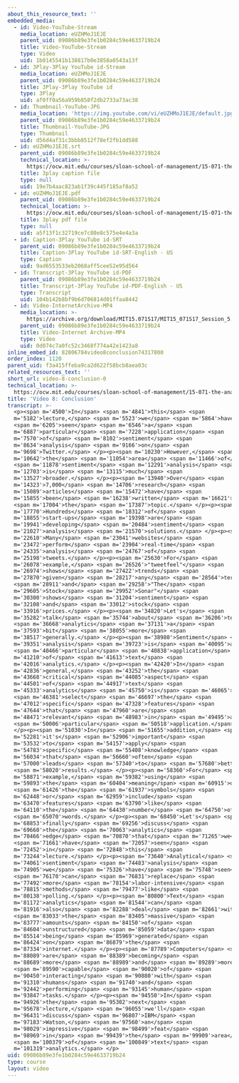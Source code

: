 ```yaml
---
about_this_resource_text: ''
embedded_media:
  - id: Video-YouTube-Stream
    media_location: eUZHMoJ1EJE
    parent_uid: 09086b89e3fe1b0284c59e4633719b24
    title: Video-YouTube-Stream
    type: Video
    uid: 1b0145541b138817b0e3858a0543a13f
  - id: 3Play-3Play YouTube id-Stream
    media_location: eUZHMoJ1EJE
    parent_uid: 09086b89e3fe1b0284c59e4633719b24
    title: 3Play-3Play YouTube id
    type: 3Play
    uid: af0ff0a56a959b858f2db2733a73ac38
  - id: Thumbnail-YouTube-JPG
    media_location: 'https://img.youtube.com/vi/eUZHMoJ1EJE/default.jpg'
    parent_uid: 09086b89e3fe1b0284c59e4633719b24
    title: Thumbnail-YouTube-JPG
    type: Thumbnail
    uid: d56d4af31c3bbb8512f78ef2fb1dd588
  - id: eUZHMoJ1EJE.srt
    parent_uid: 09086b89e3fe1b0284c59e4633719b24
    technical_location: >-
      https://ocw.mit.edu/courses/sloan-school-of-management/15-071-the-analytics-edge-spring-2017/text-analytics/turning-tweets-into-knowledge-an-introduction-to-text-analytics/video-8-conclusion/video-8-conclusion-0/eUZHMoJ1EJE.srt
    title: 3play caption file
    type: null
    uid: 19e7b4aac823ab1f39c445f185af8a52
  - id: eUZHMoJ1EJE.pdf
    parent_uid: 09086b89e3fe1b0284c59e4633719b24
    technical_location: >-
      https://ocw.mit.edu/courses/sloan-school-of-management/15-071-the-analytics-edge-spring-2017/text-analytics/turning-tweets-into-knowledge-an-introduction-to-text-analytics/video-8-conclusion/video-8-conclusion-0/eUZHMoJ1EJE.pdf
    title: 3play pdf file
    type: null
    uid: a5f13f1c32719ce7c80e8c575e4e4a3a
  - id: Caption-3Play YouTube id-SRT
    parent_uid: 09086b89e3fe1b0284c59e4633719b24
    title: Caption-3Play YouTube id-SRT-English - US
    type: Caption
    uid: 9ad6553533eb2068aff5cee52e95d564
  - id: Transcript-3Play YouTube id-PDF
    parent_uid: 09086b89e3fe1b0284c59e4633719b24
    title: Transcript-3Play YouTube id-PDF-English - US
    type: Transcript
    uid: 104b142b8bf9b6d706814d01ffaa8442
  - id: Video-InternetArchive-MP4
    media_location: >-
      https://archive.org/download/MIT15.071S17/MIT15_071S17_Session_5.2.14_300k.mp4
    parent_uid: 09086b89e3fe1b0284c59e4633719b24
    title: Video-Internet Archive-MP4
    type: Video
    uid: 0d074c7a0fc52c3468f774a42e1423a8
inline_embed_id: 82806784video8conclusion74317800
order_index: 1120
parent_uid: f3a415ffeba9ca2d622f58bcb8aea03c
related_resources_text: ''
short_url: video-8-conclusion-0
technical_location: >-
  https://ocw.mit.edu/courses/sloan-school-of-management/15-071-the-analytics-edge-spring-2017/text-analytics/turning-tweets-into-knowledge-an-introduction-to-text-analytics/video-8-conclusion/video-8-conclusion-0
title: 'Video 8: Conclusion'
transcript: >-
  <p><span m='4500'>In</span> <span m='4841'>this</span> <span
  m='5182'>lecture,</span> <span m='5523'>we</span> <span m='5864'>have</span>
  <span m='6205'>seen</span> <span m='6546'>a</span> <span
  m='6887'>particular</span> <span m='7228'>application</span> <span
  m='7570'>of</span> <span m='8102'>sentiment</span> <span
  m='8634'>analysis</span> <span m='9166'>on</span> <span
  m='9698'>Twitter.</span> </p><p><span m='10230'>However,</span> <span
  m='10642'>the</span> <span m='11054'>area</span> <span m='11466'>of</span>
  <span m='11878'>sentiment</span> <span m='12291'>analysis</span> <span
  m='12703'>is</span> <span m='13115'>much</span> <span
  m='13527'>broader.</span> </p><p><span m='13940'>Over</span> <span
  m='14323'>7,000</span> <span m='14706'>research</span> <span
  m='15089'>articles</span> <span m='15472'>have</span> <span
  m='15855'>been</span> <span m='16238'>written</span> <span m='16621'>on</span>
  <span m='17004'>the</span> <span m='17387'>topic.</span> </p><p><span
  m='17770'>Hundreds</span> <span m='18312'>of</span> <span
  m='18855'>start-ups</span> <span m='19398'>are</span> <span
  m='19941'>developing</span> <span m='20484'>sentiment</span> <span
  m='21027'>analysis</span> <span m='21570'>solutions.</span> </p><p><span
  m='22610'>Many</span> <span m='23041'>websites</span> <span
  m='23472'>perform</span> <span m='23904'>real-time</span> <span
  m='24335'>analysis</span> <span m='24767'>of</span> <span
  m='25198'>tweets.</span> </p><p><span m='25630'>For</span> <span
  m='26078'>example,</span> <span m='26526'>"tweetfeel"</span> <span
  m='26974'>shows</span> <span m='27422'>trends</span> <span
  m='27870'>given</span> <span m='28217'>any</span> <span m='28564'>term,</span>
  <span m='28911'>and</span> <span m='29258'>"The</span> <span
  m='29605'>Stock</span> <span m='29952'>Sonar"</span> <span
  m='30300'>shows</span> <span m='31204'>sentiment</span> <span
  m='32108'>and</span> <span m='33012'>stock</span> <span
  m='33916'>prices.</span> </p><p><span m='34820'>Let's</span> <span
  m='35282'>talk</span> <span m='35744'>about</span> <span m='36206'>text</span>
  <span m='36668'>analytics</span> <span m='37131'>a</span> <span
  m='37593'>bit</span> <span m='38055'>more</span> <span
  m='38517'>generally.</span> </p><p><span m='38980'>Sentiment</span> <span
  m='39351'>analysis</span> <span m='39723'>is</span> <span m='40095'>a</span>
  <span m='40466'>particular</span> <span m='40838'>application</span> <span
  m='41210'>of</span> <span m='41613'>text</span> <span
  m='42016'>analytics.</span> </p><p><span m='42420'>In</span> <span
  m='42836'>general,</span> <span m='43252'>the</span> <span
  m='43668'>critical</span> <span m='44085'>aspect</span> <span
  m='44501'>of</span> <span m='44917'>text</span> <span
  m='45333'>analytics</span> <span m='45750'>is</span> <span m='46065'>to</span>
  <span m='46381'>select</span> <span m='46697'>the</span> <span
  m='47012'>specific</span> <span m='47328'>features</span> <span
  m='47644'>that</span> <span m='47960'>are</span> <span
  m='48471'>relevant</span> <span m='48983'>in</span> <span m='49495'>a</span>
  <span m='50006'>particular</span> <span m='50518'>application.</span>
  </p><p><span m='51030'>In</span> <span m='51655'>addition,</span> <span
  m='52281'>it's</span> <span m='52906'>important</span> <span
  m='53532'>to</span> <span m='54157'>apply</span> <span
  m='54783'>specific</span> <span m='55408'>knowledge</span> <span
  m='56034'>that</span> <span m='56660'>often</span> <span
  m='57000'>leads</span> <span m='57340'>to</span> <span m='57680'>better</span>
  <span m='58020'>results.</span> </p><p><span m='58360'>For</span> <span
  m='58871'>example,</span> <span m='59382'>using</span> <span
  m='59893'>the</span> <span m='60404'>meaning</span> <span m='60915'>of</span>
  <span m='61426'>the</span> <span m='61937'>symbols</span> <span
  m='62448'>or</span> <span m='62959'>include</span> <span
  m='63470'>features</span> <span m='63790'>like</span> <span
  m='64110'>the</span> <span m='64430'>number</span> <span m='64750'>of</span>
  <span m='65070'>words.</span> </p><p><span m='68450'>Let's</span> <span
  m='68853'>finally</span> <span m='69256'>discuss</span> <span
  m='69660'>the</span> <span m='70063'>analytics</span> <span
  m='70466'>edge</span> <span m='70870'>that</span> <span m='71265'>we</span>
  <span m='71661'>have</span> <span m='72057'>seen</span> <span
  m='72452'>in</span> <span m='72848'>this</span> <span
  m='73244'>lecture.</span> </p><p><span m='73640'>Analytical</span> <span
  m='74061'>sentiment</span> <span m='74483'>analysis</span> <span
  m='74905'>we</span> <span m='75326'>have</span> <span m='75748'>seen</span>
  <span m='76170'>can</span> <span m='76831'>replace</span> <span
  m='77492'>more</span> <span m='78154'>labor-intensive</span> <span
  m='78815'>methods</span> <span m='79477'>like</span> <span
  m='80138'>polling.</span> </p><p><span m='80800'>Text</span> <span
  m='81172'>analytics</span> <span m='81544'>can</span> <span
  m='81916'>also</span> <span m='82288'>deal</span> <span m='82661'>with</span>
  <span m='83033'>the</span> <span m='83405'>massive</span> <span
  m='83777'>amounts</span> <span m='84150'>of</span> <span
  m='84604'>unstructured</span> <span m='85059'>data</span> <span
  m='85514'>being</span> <span m='85969'>generated</span> <span
  m='86424'>on</span> <span m='86879'>the</span> <span
  m='87334'>internet.</span> </p><p><span m='87789'>Computers</span> <span
  m='88089'>are</span> <span m='88389'>becoming</span> <span
  m='88689'>more</span> <span m='88989'>and</span> <span m='89289'>more</span>
  <span m='89590'>capable</span> <span m='90020'>of</span> <span
  m='90450'>interacting</span> <span m='90880'>with</span> <span
  m='91310'>humans</span> <span m='91740'>and</span> <span
  m='92442'>performing</span> <span m='93145'>human</span> <span
  m='93847'>tasks.</span> </p><p><span m='94550'>In</span> <span
  m='94926'>the</span> <span m='95302'>next</span> <span
  m='95678'>lecture,</span> <span m='96055'>we'll</span> <span
  m='96431'>discuss</span> <span m='96807'>IBM</span> <span
  m='97183'>Watson,</span> <span m='97560'>an</span> <span
  m='98029'>impressive</span> <span m='98499'>feat</span> <span
  m='98969'>in</span> <span m='99439'>the</span> <span m='99909'>area</span>
  <span m='100379'>of</span> <span m='100849'>text</span> <span
  m='101319'>analytics.</span> </p>
uid: 09086b89e3fe1b0284c59e4633719b24
type: course
layout: video
---
```

